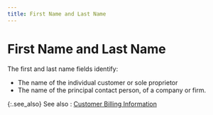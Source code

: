 ```yaml
---
title: First Name and Last Name
---
```


# First Name and Last Name


The first and last name fields identify:

- The name of  the individual customer or sole proprietor
- The name of  the principal contact person, of a company or firm.



{:.see_also}
See also
: [Customer  Billing Information]({{site.mc_baseurl}}/customer-details/customer-billing-information/customer_billing_information_content.html)
